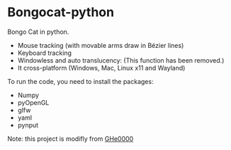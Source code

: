 # Bongocat-python

Bongo Cat in python. 

- Mouse tracking (with movable arms draw in Bézier lines)
- Keyboard tracking
- Windowless and auto translucency: (This function has been removed.)
- It cross-platform (Windows, Mac, Linux x11 and Wayland)

To run the code, you need to install the packages:

- Numpy
- pyOpenGL
- glfw
- yaml
- pynput

Note: this project is modifly from [GHe0000](https://github.com/GHe0000/Bongocat-python)
